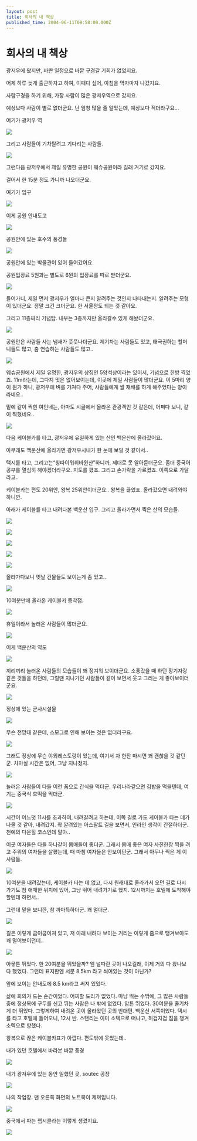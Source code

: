 ```yaml
---
layout: post
title: 회사의 내 책상
published_time: 2004-06-11T09:58:00.000Z
---
```


# 회사의 내 책상


광저우에 왔지만, 바쁜 일정으로 바깥 구경갈 기회가 없었지요.

어제 하루 늦게 출근하자고 하여, 이때다 싶어, 아침을 먹자마자 나갔지요.

사람구경을 하기 위해, 가장 사람이 많은 광저우역으로 갔지요.

예상보다 사람이 별로 없더군요. 난 엄청 많을 줄 알았는데, 예상보다 적더라구요...

여기가 광저우 역

![](../pds/201412/26/80/a0109780_549cd5cd19d7a.jpg)

그리고 사람들이 기차탈려고 기다리는 사람들.

![](../pds/201412/26/80/a0109780_549cd5daf20a2.jpg)

그런다음 광저우에서 제일 유명한 공원이 웨슈공원이라 길래 거기로 갔지요.

걸어서 한 15분 정도 가니까 나오더군요.

여기가 입구

![](../pds/201412/26/80/a0109780_549cd5fd3b829.jpg)

이게 공원 안내도고

![](../pds/201412/26/80/a0109780_549cd60dd72ec.jpg)

공원안에 있는 호수의 풍경들

![](../pds/201412/26/80/a0109780_549cd6328253c.jpg)

공원안에 있는 박물관이 있어 들어갔어요.

공원입장료 5원과는 별도로 6원의 입장료를 따로 받더군요.

![](../pds/201412/26/80/a0109780_549cd64904917.jpg)

들어가니, 제일 먼저 광저우가 얼마나 큰지 알려주는 것인지 나타내는지. 알려주는 모형이 있더군요. 정말 크긴 크더군요. 한 서울정도 되는 것 같아요.

그리고 11층짜리 기념탑. 내부는 3층까지만 올라갈수 있게 해놨더군요.

![](../pds/201412/26/80/a0109780_549cd66e49c35.jpg)

공원안은 사람들 사는 냄새가 풋풋나더군요. 제기차는 사람들도 있고, 태극권하는 할머니들도 많고, 춤 연습하는 사람들도 많고..

![](../pds/201412/26/80/a0109780_549cd67c46741.jpg)

웨슈공원에서 제일 유명한, 광저우의 상징인 5양석상이라는 있어서, 기념으로 한방 찍었죠. 11m라는데, 그다지 멋은 없어보이는데, 이곳에 제일 사람들이 많더군요. 이 5마리 양이 뭔가 하니, 광저우에 벼를 가져다 주어, 사람들에게 쌀 재배를 하게 해주었다는 양이라네요..

밑에 같이 찍힌 여인네는, 아마도 시골에서 올라온 관광객인 것 같은데, 어쩌다 보니, 같이 찍혔네요..

![](../pds/201412/26/80/a0109780_549cd69653e2b.jpg)

다음 케이블카를 타고, 광저우에 유일하게 있는 산인 백운산에 올라갔어요.

아무래도 백운산에 올라가면 광저우시내가 한 눈에 보일 것 같아서..

택시를 타고, 그리고는“칭따이워취바윈샨”하니까, 제대로 못 알아듣더군요. 좀더 중국어 공부를 열심히 해야겠더라구요. 지도를 폈죠. 그리고 손가락을 가르켰죠. 이쪽으로 가달라고..

케이블카는 편도 20위안, 왕복 25위안이더군요.. 왕복을 끊었죠. 올라갔으면 내려와야하니깐.

아래가 케이블를 타고 내려다본 백운산 입구. 그리고 올라가면서 찍은 산의 모습들.

![](../pds/201412/26/80/a0109780_549cd6e9ce4db.jpg)

![](../pds/201412/26/80/a0109780_549cd6ea5ff4d.jpg)

![](../pds/201412/26/80/a0109780_549cd6eada460.jpg)

![](../pds/201412/26/80/a0109780_549cd6eb172be.jpg)

![](../pds/201412/26/80/a0109780_549cd6eb5d837.jpg)

올라가다보니 옛날 건물들도 보이는게 좀 있고..

![](../pds/201412/26/80/a0109780_549cd6ec6f5ac.jpg)

10여분만에 올라온 케이블카 종착점.

![](../pds/201412/26/80/a0109780_549cd7150067a.jpg)

휴일이라서 놀러온 사람들이 많더군요.

![](../pds/201412/26/80/a0109780_549cd72cccb4c.jpg)

이게 백운산의 약도

![](../pds/201412/26/80/a0109780_549cd74149953.jpg)

끼리끼리 놀러온 사람들의 모습들이 꽤 정겨워 보이더군요. 소풍갔을 때 하던 장기자랑 같은 것들을 하던데, 그럴땐 지나가던 사람들이 같이 보면서 웃고 그러는 게 좋아보이더군요.

![](../pds/201412/26/80/a0109780_549cd74ee99fd.jpg)

정상에 있는 군사시설물

![](../pds/201412/26/80/a0109780_549cd509cd184.jpg)

무슨 전망대 같은데, 스모그로 인해 보이는 것은 없더라구요.

![](../pds/201412/26/80/a0109780_549cd78b8f99f.jpg)

그래도 정상에 무슨 야외레스토랑이 있는데, 여기서 차 한잔 마시면 꽤 괜찮을 것 같던군. 차마실 시간은 없어, 그냥 지나쳤지.

![](../pds/201412/26/80/a0109780_549cd52678e60.jpg)

놀러온 사람들이 다들 이런 폼으로 간식을 먹더군. 우리나라같으면 김밥을 먹을텐데, 여기는 중국식 호떡을 먹더군.

![](../pds/201412/26/80/a0109780_549cd53742a69.jpg)

시간이 어느덧 11시를 초과하여, 내려갈려고 하는데, 이쪽 길로 가도 케이블카 타는 데가 나올 것 같아, 내려갔지. 좍 깔려있는 아스팔트 길을 보면서, 인라인 생각이 간절하더군. 천예의 다운힐 코스인데 말야..

이곳 여자들은 다들 하나같이 몸매들이 좋더군. 그래서 몸매 좋은 여자 사진한장 찍을 려고 주위의 여자들을 살폈는데, 때 마침 여자들은 안보이던군. 그래서 아무나 찍은 게 이 사람들.

![](../pds/201412/26/80/a0109780_549cd5570859e.jpg)

10여분을 내려갔는데, 케이블카 타는 데 없고, 다시 원래대로 올라가서 오던 길로 다시 가기도 참 애매한 위치에 있어, 그냥 뛰어 내려가기로 했지. 12시까지는 호텔에 도착해야 할텐데 하면서..

그런데 밑을 보니깐, 참 까마득하더군. 꽤 멀더군.

![](../pds/201412/26/80/a0109780_549cd58997e6f.jpg)

길은 이렇게 굽이굽이져 있고, 저 아래 내려다 보이는 거리는 이렇게 줌으로 땡겨보아도 꽤 멀어보이던데..

![](../pds/201412/26/80/a0109780_549cd59fadd21.jpg)

아뭏튼 뛰었다. 한 20여분을 뛰었을까? 웬 널따란 곳이 나오길래, 이제 거의 다 왔나보다 했었다. 그런데 표지판엔 서문 8.5km 라고 씌여있는 것이 아닌가?

앞에 보이는 안내도에 8.5 km라고 써져 있었다.

삶에 회의가 드는 순간이었다. 어찌할 도리가 없었다. 마냥 뛰는 수밖에, 그 많은 사람들중에 정상복에 구두를 신고 뛰는 사람은 나 밖에 없었다. 암튼 뛰었다. 30여분을 줄기차게 더 뛰었다. 그렇게하여 내려온 곳이 올라왔던 곳의 반대편. 백운산 서쪽이었다. 택시를 타고 호텔에 들어오니, 12시 반. 스탠리는 이미 소텍으로 떠나고, 허겁지겁 짐을 챙겨 소텍으로 향했다.

왕복으로 끊은 케이블카표가 아깝다. 편도밖에 못썼는데..

내가 있던 호텔에서 바라본 바깥 풍경

![](../pds/201412/26/80/a0109780_549cd4d0d806c.jpg)

내가 광저우에 있는 동안 일했던 곳, soutec 공장

![](../pds/201412/26/80/a0109780_549cd4b3d6526.jpg)

나의 작업장. 맨 오른쪽 화면의 노트북이 제꺼입니다.

![](../pds/201412/26/80/a0109780_549cd4a0e4892.jpg)

중국에서 파는 펩시콜라는 이렇게 생겼지요.

![](../pds/201412/26/80/a0109780_549cd47a6b4ad.jpg)

